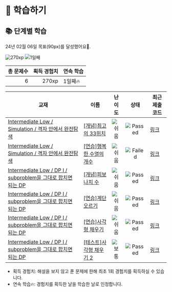 # 📖 학습하기

## 📚 단계별 학습
24년 02월 06일 목표(90px)를 달성했어요🥳.

![270xp](https://img.shields.io/badge/EXP-270xp-%235cb85c.svg?for-the-badge)
![1일째](https://img.shields.io/badge/연속학습-1일째-%23E34F26.svg?for-the-badge)

|총 문제수|획득 경험치|연속 학습|
|---:|---:|---|
6|270xp|1일째🔥|

|교재|이름|난이도|상태|최근 제출 코드|
|---|---|:---:|:---:|---|
|[Intermediate Low / Simulation / 격자 안에서 완전탐색](https://www.codetree.ai/missions?missionId=2)|[[개념]최고의 33위치](https://www.codetree.ai/missions/2/problems/best-place-of-33)|![쉬움][easy]|![Passed][passed]|[링크](https://github.com/GwanJinHan/codetree-TILs/blob/main/240206/%EC%B5%9C%EA%B3%A0%EC%9D%98%2033%EC%9C%84%EC%B9%98/best-place-of-33.py)|
|[Intermediate Low / Simulation / 격자 안에서 완전탐색](https://www.codetree.ai/missions?missionId=2)|[[연습]행복한 수열의 개수](https://www.codetree.ai/missions/2/problems/number-of-happy-sequence)|![쉬움][easy]|![Failed][failed]|[링크](https://github.com/GwanJinHan/codetree-TILs/blob/main/240206/%ED%96%89%EB%B3%B5%ED%95%9C%20%EC%88%98%EC%97%B4%EC%9D%98%20%EA%B0%9C%EC%88%98/number-of-happy-sequence.py)|
|[Intermediate Low / DP I / subproblem을 그대로 합치면 되는 DP](https://www.codetree.ai/missions?missionId=2)|[[개념]피보나치 수](https://www.codetree.ai/missions/2/problems/fibonacci-number)|![쉬움][easy]|![Passed][passed]|[링크](https://github.com/GwanJinHan/codetree-TILs/blob/main/240206/%ED%94%BC%EB%B3%B4%EB%82%98%EC%B9%98%20%EC%88%98/fibonacci-number.py)|
|[Intermediate Low / DP I / subproblem을 그대로 합치면 되는 DP](https://www.codetree.ai/missions?missionId=2)|[[연습]계단 오르기](https://www.codetree.ai/missions/2/problems/climbing-stairs)|![쉬움][easy]|![Passed][passed]|[링크](https://github.com/GwanJinHan/codetree-TILs/blob/main/240206/%EA%B3%84%EB%8B%A8%20%EC%98%A4%EB%A5%B4%EA%B8%B0/climbing-stairs.py)|
|[Intermediate Low / DP I / subproblem을 그대로 합치면 되는 DP](https://www.codetree.ai/missions?missionId=2)|[[연습]사각형 채우기](https://www.codetree.ai/missions/2/problems/rectangle-fill)|![쉬움][easy]|![Passed][passed]|[링크](https://github.com/GwanJinHan/codetree-TILs/blob/main/240206/%EC%82%AC%EA%B0%81%ED%98%95%20%EC%B1%84%EC%9A%B0%EA%B8%B0/rectangle-fill.py)|
|[Intermediate Low / DP I / subproblem을 그대로 합치면 되는 DP](https://www.codetree.ai/missions?missionId=2)|[[테스트]사각형 채우기 2](https://www.codetree.ai/missions/2/problems/rectangle-fill-2)|![보통][medium]|![Passed][passed]|[링크](https://github.com/GwanJinHan/codetree-TILs/blob/main/240206/%EC%82%AC%EA%B0%81%ED%98%95%20%EC%B1%84%EC%9A%B0%EA%B8%B0%202/rectangle-fill-2.py)|


* 획득 경험치: 해설을 보지 않고 푼 문제에 한해 최초 1회 경험치를 획득하실 수 있습니다.
* 연속 학습🔥: 경험치를 획득한 날을 학습한 날로 인정합니다.










[b5]: https://img.shields.io/badge/Bronze_5-%235D3E31.svg
[b4]: https://img.shields.io/badge/Bronze_4-%235D3E31.svg
[b3]: https://img.shields.io/badge/Bronze_3-%235D3E31.svg
[b2]: https://img.shields.io/badge/Bronze_2-%235D3E31.svg
[b1]: https://img.shields.io/badge/Bronze_1-%235D3E31.svg
[s5]: https://img.shields.io/badge/Silver_5-%23394960.svg
[s4]: https://img.shields.io/badge/Silver_4-%23394960.svg
[s3]: https://img.shields.io/badge/Silver_3-%23394960.svg
[s2]: https://img.shields.io/badge/Silver_2-%23394960.svg
[s1]: https://img.shields.io/badge/Silver_1-%23394960.svg
[g5]: https://img.shields.io/badge/Gold_5-%23FFC433.svg
[g4]: https://img.shields.io/badge/Gold_4-%23FFC433.svg
[g3]: https://img.shields.io/badge/Gold_3-%23FFC433.svg
[g2]: https://img.shields.io/badge/Gold_2-%23FFC433.svg
[g1]: https://img.shields.io/badge/Gold_1-%23FFC433.svg
[p5]: https://img.shields.io/badge/Platinum_5-%2376DDD8.svg
[p4]: https://img.shields.io/badge/Platinum_4-%2376DDD8.svg
[p3]: https://img.shields.io/badge/Platinum_3-%2376DDD8.svg
[p2]: https://img.shields.io/badge/Platinum_2-%2376DDD8.svg
[p1]: https://img.shields.io/badge/Platinum_1-%2376DDD8.svg
[passed]: https://img.shields.io/badge/Passed-%23009D27.svg
[failed]: https://img.shields.io/badge/Failed-%23D24D57.svg
[easy]: https://img.shields.io/badge/쉬움-%235cb85c.svg?for-the-badge
[medium]: https://img.shields.io/badge/보통-%23FFC433.svg?for-the-badge
[hard]: https://img.shields.io/badge/어려움-%23D24D57.svg?for-the-badge